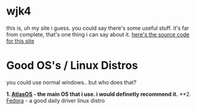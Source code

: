 # **wjk4**
this is, uh my site i guess. you could say there's some useful stuff. it's far from complete, that's one thing i can say about it. [here's the source code for this site](https://github.com/wjk4/wjk4.github.io)

# **Good OS's / Linux Distros**
 you could use normal windows.. but who does that?

**1. [AtlasOS](atlasos.net) - the main OS that i use. i would definetly recommend it.**
**2. [Fedora](getfedora.org) - a good daily driver linux distro

